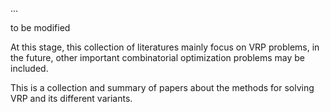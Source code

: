 ...

to be modified

At this stage, this collection of literatures mainly focus on VRP problems, in the future, other important combinatorial optimization problems may be included.

This is a collection and summary of papers about the methods for solving VRP and its different variants.


